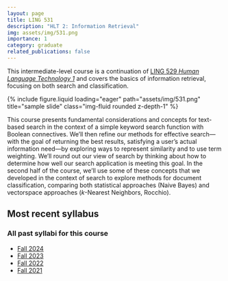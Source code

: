 ```yaml
---
layout: page
title: LING 531
description: "HLT 2: Information Retrieval"
img: assets/img/531.png
importance: 1
category: graduate
related_publications: false
---
```


This intermediate-level course is a continuation of [LING 529 _Human Language Technology 1_](/courses/ua_529/) and covers the basics of information retrieval, focusing on both search and classification.

<div class="row justify-content-sm-center">
    <div class="col-sm mt-3 mt-md-0">
        {% include figure.liquid loading="eager" path="assets/img/531.png" title="sample slide" class="img-fluid rounded z-depth-1" %}
    </div>
</div>

This course presents fundamental considerations and concepts for text-based search in the context of a simple keyword search function with Boolean connectives. We’ll then refine our methods for effective search—with the goal of returning the best results, satisfying a user’s actual information need—by exploring ways to represent similarity and to use term weighting. We’ll round out our view of search by thinking about how to determine how well our search application is meeting this goal. In the second half of the course, we’ll use some of these concepts that we developed in the context of search to explore methods for document classification, comparing both statistical approaches (Naive Bayes) and vectorspace approaches (_k_-Nearest Neighbors, Rocchio).

## Most recent syllabus

<div class="row justify-content-sm-center">
  <div class="col-sm mt-3 mt-md-0">
    <object data="/assets/pdf/LING531-2024Fall-Jackson.pdf" type='application/pdf' width="100%" height="800">
    </object>
  </div>
</div>

### All past syllabi for this course

- [Fall 2024](/assets/pdf/LING531-2024Fall-Jackson.pdf)
- [Fall 2023](/assets/pdf/LING531-2023Fall-Jackson.pdf)
- [Fall 2022](/assets/pdf/LING531-2022Fall-Jackson.pdf)
- [Fall 2021](/assets/pdf/LING531-2021Fall-Jackson.pdf)
